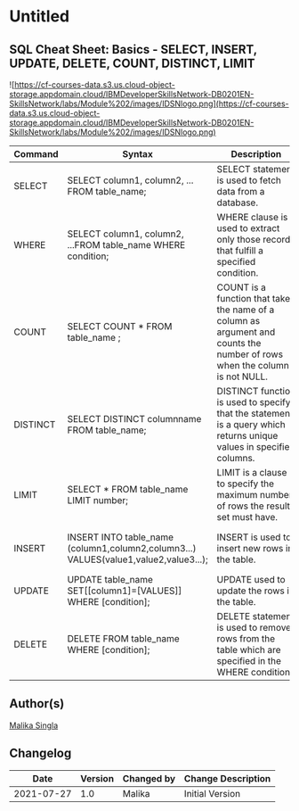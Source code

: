 # Untitled

## **SQL Cheat Sheet: Basics - SELECT, INSERT, UPDATE, DELETE, COUNT, DISTINCT, LIMIT**

![https://cf-courses-data.s3.us.cloud-object-storage.appdomain.cloud/IBMDeveloperSkillsNetwork-DB0201EN-SkillsNetwork/labs/Module%202/images/IDSNlogo.png](https://cf-courses-data.s3.us.cloud-object-storage.appdomain.cloud/IBMDeveloperSkillsNetwork-DB0201EN-SkillsNetwork/labs/Module%202/images/IDSNlogo.png)

| Command | Syntax | Description | Example |
| --- | --- | --- | --- |
| SELECT | SELECT column1, column2, ... FROM table_name; | SELECT statement is used to fetch data from a database. | SELECT city FROM placeofinterest; |
| WHERE | SELECT column1, column2, ...FROM table_name WHERE condition; | WHERE clause is used to extract only those records that fulfill a specified condition. | SELECT * FROM placeofinterest WHERE city == 'Rome' ; |
| COUNT | SELECT COUNT * FROM table_name ; | COUNT is a function that takes the name of a column as argument and counts the number of rows when the column is not NULL. | SELECT COUNT(country) FROM placeofinterest WHERE country='Canada'; |
| DISTINCT | SELECT DISTINCT columnname FROM table_name; | DISTINCT function is used to specify that the statement is a query which returns unique values in specified columns. | SELECT DISTINCT country FROM placeofinterest WHERE type='historical'; |
| LIMIT | SELECT * FROM table_name LIMIT number; | LIMIT is a clause to specify the maximum number of rows the result set must have. | SELECT * FROM placeofinterest WHERE airport="pearson" LIMIT 5; |
| INSERT | INSERT INTO table_name (column1,column2,column3...) VALUES(value1,value2,value3...); | INSERT is used to insert new rows in the table. | INSERT INTO placeofinterest (name,type,city,country,airport) VALUES('Niagara Waterfalls','Nature','Toronto','Canada','Pearson'); |
| UPDATE | UPDATE table_name SET[[column1]=[VALUES]] WHERE [condition]; | UPDATE used to update the rows in the table. | UPDATE placeofinterest SET name = 'Niagara Falls' WHERE name = "Niagara Waterfalls"; |
| DELETE | DELETE FROM table_name WHERE [condition]; | DELETE statement is used to remove rows from the table which are specified in the WHERE condition. | DELETE FROM placeofinterest WHERE city IN ('Rome','Vienna'); |

## **Author(s)**

[Malika Singla](https://www.linkedin.com/in/malika-goyal-04798622/?utm_medium=Exinfluencer&utm_source=Exinfluencer&utm_content=000026UJ&utm_term=10006555&utm_id=NA-SkillsNetwork-Channel-SkillsNetworkCoursesIBMDeveloperSkillsNetworkDB0201ENSkillsNetwork20127838-2022-01-01)

## **Changelog**

| Date | Version | Changed by | Change Description |
| --- | --- | --- | --- |
| 2021-07-27 | 1.0 | Malika | Initial Version |